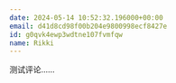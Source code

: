 ```yaml
---
date: 2024-05-14 10:52:32.196000+00:00
email: d41d8cd98f00b204e9800998ecf8427e
id: g0qvk4ewp3wdtne107fvmfqw
name: Rikki
---
```

测试评论……
